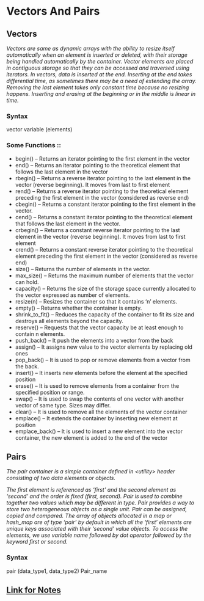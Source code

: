 # Vectors And Pairs 
## Vectors
*Vectors are same as dynamic arrays with the ability to resize itself automatically when an element is inserted or deleted, with their storage being handled automatically by the container. Vector elements are placed in contiguous storage so that they can be accessed and traversed using iterators. In vectors, data is inserted at the end. Inserting at the end takes differential time, as sometimes there may be a need of extending the array. Removing the last element takes only constant time because no resizing happens. Inserting and erasing at the beginning or in the middle is linear in time.*

### Syntax
vector <type> variable (elements)

### Some Functions :: 
- begin() – Returns an iterator pointing to the first element in the vector
- end() – Returns an iterator pointing to the theoretical element that follows the last element in the vector
- rbegin() – Returns a reverse iterator pointing to the last element in the vector (reverse beginning). It moves from last to first element
- rend() – Returns a reverse iterator pointing to the theoretical element preceding the first element in the vector (considered as reverse end)
- cbegin() – Returns a constant iterator pointing to the first element in the vector.
- cend() – Returns a constant iterator pointing to the theoretical element that follows the last element in the vector.
- crbegin() – Returns a constant reverse iterator pointing to the last element in the vector (reverse beginning). It moves from last to first element
- crend() – Returns a constant reverse iterator pointing to the theoretical element preceding the first element in the vector (considered as reverse end)
- size() – Returns the number of elements in the vector.
- max_size() – Returns the maximum number of elements that the vector can hold.
- capacity() – Returns the size of the storage space currently allocated to the vector expressed as number of elements.
- resize(n) – Resizes the container so that it contains ‘n’ elements.
- empty() – Returns whether the container is empty.
- shrink_to_fit() – Reduces the capacity of the container to fit its size and destroys all elements beyond the capacity.
- reserve() – Requests that the vector capacity be at least enough to contain n elements.
- push_back() – It push the elements into a vector from the back
- assign() – It assigns new value to the vector elements by replacing old ones
- pop_back() – It is used to pop or remove elements from a vector from the back.
- insert() – It inserts new elements before the element at the specified position
- erase() – It is used to remove elements from a container from the specified position or range.
- swap() – It is used to swap the contents of one vector with another vector of same type. Sizes may differ.
- clear() – It is used to remove all the elements of the vector container
- emplace() – It extends the container by inserting new element at position
- emplace_back() – It is used to insert a new element into the vector container, the new element is added to the end of the vector

## Pairs 
*The pair container is a simple container defined in \<utility\> header consisting of two data elements or objects.* 

*The first element is referenced as ‘first’ and the second element as ‘second’ and the order is fixed (first, second).
Pair is used to combine together two values which may be different in type. Pair provides a way to store two heterogeneous objects as a single unit.
Pair can be assigned, copied and compared. The array of objects allocated in a map or hash_map are of type ‘pair’ by default in which all the ‘first’ elements are unique keys associated with their ‘second’ value objects.
To access the elements, we use variable name followed by dot operator followed by the keyword first or second.*

### Syntax
pair (data_type1, data_type2) Pair_name

## [Link for Notes](https://drive.google.com/file/d/1nUEkGmqG0KLMLzsDN_JDwXj9ZPFT4d74/view)

